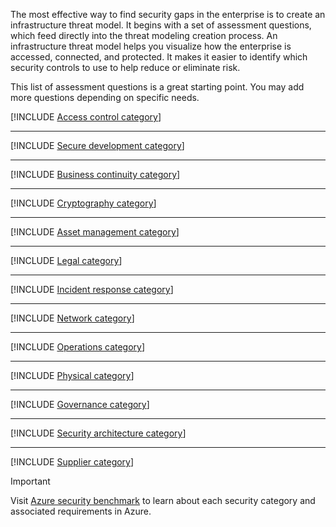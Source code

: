 The most effective way to find security gaps in the enterprise is to create an infrastructure threat model. It begins with a set of assessment questions, which feed directly into the threat modeling creation process. An infrastructure threat model helps you visualize how the enterprise is accessed, connected, and protected. It makes it easier to identify which security controls to use to help reduce or eliminate risk.

This list of assessment questions is a great starting point. You may add more questions depending on specific needs.

[!INCLUDE [Access control category](../includes/2-assessment-questions-1-access-control.md)]

---

[!INCLUDE [Secure development category](../includes/2-assessment-questions-2-secure-development.md)]

---

[!INCLUDE [Business continuity category](../includes/2-assessment-questions-3-business-continuity.md)]

---

[!INCLUDE [Cryptography category](../includes/2-assessment-questions-4-cryptography.md)]

---

[!INCLUDE [Asset management category](../includes/2-assessment-questions-5-asset-management.md)]

---

[!INCLUDE [Legal category](../includes/2-assessment-questions-6-legal.md)]

---

[!INCLUDE [Incident response category](../includes/2-assessment-questions-7-incident-response.md)]

---

[!INCLUDE [Network category](../includes/2-assessment-questions-8-network.md)]

---

[!INCLUDE [Operations category](../includes/2-assessment-questions-9-operations.md)]

---

[!INCLUDE [Physical category](../includes/2-assessment-questions-10-physical.md)]

---

[!INCLUDE [Governance category](../includes/2-assessment-questions-11-governance.md)]

---

[!INCLUDE [Security architecture category](../includes/2-assessment-questions-12-security-architecture.md)]

---

[!INCLUDE [Supplier category](../includes/2-assessment-questions-13-supplier.md)]

> [!IMPORTANT]
> Visit [Azure security benchmark](/azure/security/benchmarks/overview) to learn about each security category and associated requirements in Azure.